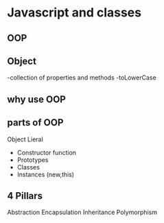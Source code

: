 # Javascript and classes

## OOP

## Object
-collection of properties and methods
-toLowerCase

## why use OOP

## parts of OOP
Object Lieral
- Constructor function
- Prototypes
- Classes
- Instances (new,this)

## 4 Pillars
Abstraction
Encapsulation
Inheritance
Polymorphism